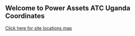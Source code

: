 ## Welcome to Power Assets ATC Uganda Coordinates


[Click here for site locations map](https://allankavuma.github.io/SiteLocations/SitesLocations)
